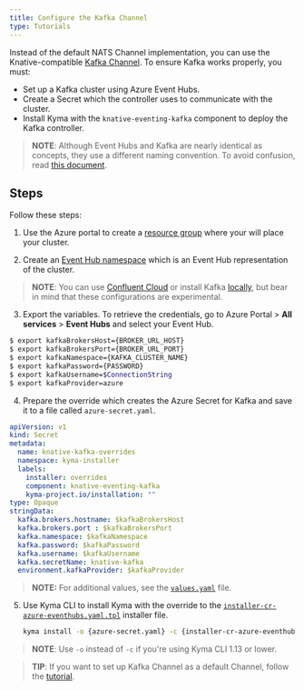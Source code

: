 ```yaml
---
title: Configure the Kafka Channel
type: Tutorials
---
```


Instead of the default NATS Channel implementation, you can use the Knative-compatible [Kafka Channel](https://github.com/kyma-incubator/knative-kafka). To ensure Kafka works properly, you must:

* Set up a Kafka cluster using Azure Event Hubs.
* Create a Secret which the controller uses to communicate with the cluster.
* Install Kyma with the `knative-eventing-kafka` component to deploy the Kafka controller.

>**NOTE**: Although Event Hubs and Kafka are nearly identical as concepts, they use a different naming convention. To avoid confusion, read [this document](https://docs.microsoft.com/en-us/azure/event-hubs/event-hubs-for-kafka-ecosystem-overview#kafka-and-event-hub-conceptual-mapping).

## Steps

Follow these steps:

1. Use the Azure portal to create a [resource group](https://docs.microsoft.com/en-us/azure/event-hubs/event-hubs-create#create-a-resource-group) where your will place your cluster.

2. Create an [Event Hub namespace](https://docs.microsoft.com/en-us/azure/event-hubs/event-hubs-create#create-an-event-hubs-namespace) which is an Event Hub representation of the cluster.

  >**NOTE**: You can use [Confluent Cloud](https://www.confluent.io/confluent-cloud) or install Kafka [locally](https://kafka.apache.org/quickstart), but bear in mind that these configurations are experimental.

3. Export the variables. To retrieve the credentials, go to Azure Portal > **All services** > **Event Hubs** and select your Event Hub.

  ```bash
  $ export kafkaBrokersHost={BROKER_URL_HOST}
  $ export kafkaBrokersPort={BROKER_URL_PORT}
  $ export kafkaNamespace={KAFKA_CLUSTER_NAME}
  $ export kafkaPassword={PASSWORD}
  $ export kafkaUsername=$ConnectionString
  $ export kafkaProvider=azure
  ```
4. Prepare the override which creates the Azure Secret for Kafka and save it to a file called `azure-secret.yaml`.

  ```yaml
  apiVersion: v1
  kind: Secret
  metadata:
    name: knative-kafka-overrides
    namespace: kyma-installer
    labels:
      installer: overrides
      component: knative-eventing-kafka
      kyma-project.io/installation: ""
  type: Opaque
  stringData:
    kafka.brokers.hostname: $kafkaBrokersHost
    kafka.brokers.port : $kafkaBrokersPort
    kafka.namespace: $kafkaNamespace
    kafka.password: $kafkaPassword
    kafka.username: $kafkaUsername
    kafka.secretName: knative-kafka
    environment.kafkaProvider: $kafkaProvider
  ```

  >**NOTE:** For additional values, see the [`values.yaml`](https://github.com/kyma-incubator/knative-kafka/blob/master/resources/knative-kafka/values.yaml) file.

5. Use Kyma CLI to install Kyma with the override to the [`installer-cr-azure-eventhubs.yaml.tpl`](installation/resources/installer-cr-azure-eventhubs.yaml.tpl) installer file.
    ```bash
    kyma install -o {azure-secret.yaml} -c {installer-cr-azure-eventhubs.yaml.tpl}
    ```
  >**NOTE**: Use `-o` instead of `-c` if you're using Kyma CLI 1.13 or lower.

  >**TIP**: If you want to set up Kafka Channel as a default Channel, follow the [tutorial](#tutorials-set-up-a-default-channel).